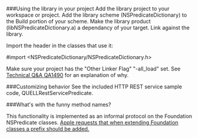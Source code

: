 
###Using the library in your project
Add the library project to your workspace or project.
Add the library scheme (NSPredicateDictionary) to the Build portion of your scheme.
Make the library product (libNSPredicateDictionary.a) a dependancy of your target.
Link against the library.

Import the header in the classes that use it:

#import <NSPredicateDictionary/NSPredicateDictionary.h>

Make sure your project has the "Other Linker Flag" "-all_load" set.
See [Technical Q&A QA1490](https://developer.apple.com/library/ios/qa/qa1490/_index.html) for an explanation of why.


###Customizing behavior
See the included HTTP REST service sample code, QUELLRestServicePredicate.

###What's with the funny method names?

This functionality is implemented as an informal protocol on the Foundation NSPredicate classes. [Apple requests that when extending Foundation classes a prefix should be added.](https://developer.apple.com/library/ios/documentation/Cocoa/Conceptual/ProgrammingWithObjectiveC/CustomizingExistingClasses/CustomizingExistingClasses.html)